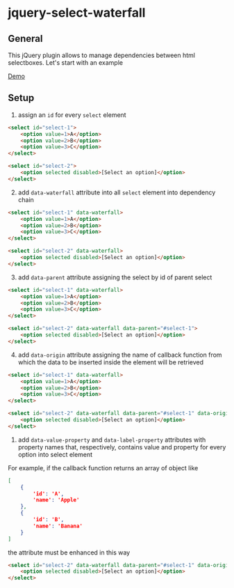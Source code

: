 # jquery-select-waterfall

## General 

This jQuery plugin allows to manage dependencies between html selectboxes.
Let's start with an example

[Demo](https://jsfiddle.net/camillinif/xpvt214o/579306/)

## Setup

1. assign an `id` for every `select` element 

```html
<select id="select-1">
    <option value=1>A</option>
    <option value=2>B</option>
    <option value=3>C</option>
</select>

<select id="select-2">
    <option selected disabled>[Select an option]</option>
</select>
```

2. add `data-waterfall` attribute into all `select` element into dependency chain

```html
<select id="select-1" data-waterfall>
    <option value=1>A</option>
    <option value=2>B</option>
    <option value=3>C</option>
</select>

<select id="select-2" data-waterfall>
    <option selected disabled>[Select an option]</option>
</select>
```

3. add `data-parent` attribute assigning the select by id of parent select

```html
<select id="select-1" data-waterfall>
    <option value=1>A</option>
    <option value=2>B</option>
    <option value=3>C</option>
</select>

<select id="select-2" data-waterfall data-parent="#select-1">
    <option selected disabled>[Select an option]</option>
</select>
```

4. add `data-origin` attribute assigning the name of callback function from which the data to be inserted inside the element will be retrieved

```html
<select id="select-1" data-waterfall>
    <option value=1>A</option>
    <option value=2>B</option>
    <option value=3>C</option>
</select>

<select id="select-2" data-waterfall data-parent="#select-1" data-origin='callbackForSelect2'>
    <option selected disabled>[Select an option]</option>
</select>
```

1. add `data-value-property` and `data-label-property` attributes with property names that, respectively, contains value and property for every option into select element

For example, if the callback function returns an array of object like 

```json
[
    {
        'id': 'A',
        'name': 'Apple'
    },
    {
        'id': 'B',
        'name': 'Banana'
    }
]
```

the attribute must be enhanced in this way

```html
<select id="select-2" data-waterfall data-parent="#select-1" data-origin='callbackForSelect2' data-value-property="id" data-label-property="name">
    <option selected disabled>[Select an option]</option>
</select>
```